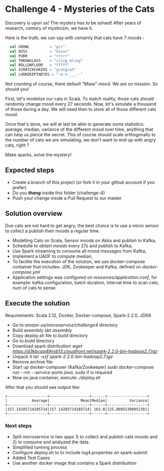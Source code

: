 # Challenge 4 - Mysteries of the Cats

Discovery is upon us! The mystery has to be solved! 
After years of research, century of mysticism, we have it.

Here is the truth, we can say with certainty that cats have 7 moods :
```scala
  val GROWL         = "grr"
  val HISS          = "kssss"
  val PURR          = "rrrrr"
  val THROWGLASS    = "cling bling"
  val ROLLONFLOOR   = "fffff"
  val SCRATCHCHAIRS = "gratgrat"
  val LOOKDEEPINEYES = "-o-o-___--"
``` 
Not counting of course, there default "Miaw" mood.
We are on mission. So should you!

First, let's modelize our cats in Scala.
To match reality, those cats should randomly change mood every 27 seconds.
Now, let's simulate a thousand of those during a day.
We will need then to store all of those different cats mood.

Once that's done, we will at last be able to generate some statistics: average, median, variance of the different mood 
over time, anything that can help us pierce the secret.
This of course should scale orthogonally to the number of cats we are simulating, we don't want to end up with angry 
cats, right ?

Make sparks, solve the mystery!


## Expected steps
+ Create a branch of this project (or fork it in your github account if you prefer)
+ Do you **_thang_** inside this folder (challenge-4)
+ Push your change inside a Pull Request to our master

## Solution overview

Due cats are not hard to get angry, the best choice is to use a micro sensor to collect a publish their moods a regular time.

+ Modelling Cats on Scala, Sensor moods on Akka and publish to Kafka,
+ Schedulle to obtain moods every 27s and publish to Kafka,
+ Use Spark streaming to consume all mood messages from Kafka,
+ Implement a UADF to compute median,
+ To facilite the execution of the solution, we use docker-compose container that includes: JDK, Zookeeper and Kafka, defined on *docker-compose.yml*
+ Application settings was configured on *resources/application.conf*, for example: kafka configuration, batch duration, interval time to scan cats, num of cats to sense.

## Execute the solution

Requirements: Scala 2.12, Docker, Docker-compose, Spark-2.2.0, JDK8

+ Go to *amaze-us/microservice/challenge4* directory
+ Build assembly *sbt assembly*
+ Copy *deploy.sh* file to *build* directory
+ Go to *build* directory
+ Download spark distribuition *wget https://d3kbcqa49mib13.cloudfront.net/spark-2.2.0-bin-hadoop2.7.tgz*
+ Unpack it *tar -xzf spark-2.2.0-bin-hadoop2.7.tgz*
+ Remove archive file
+ Start up docker-composer (Kafka/Zookeeper) *sudo docker-compose run --rm --service-ports java*, sudo if is required
+ Now on java container, execute *./deploy.sh*

After that you should see output like:

```
+------------------+------------------+------+------------------+
|           Average|              Mean|Median|          Variance|
+------------------+------------------+------+------------------+
|157.14285714285714|157.14285714285714| 163.0|125.80952380952381|
+------------------+------------------+------+------------------+
```

### Next steps

+ Split microservice in two apps 1) to collect and publish cats moods and 2) to consume and analyzed the data.
+ Simplified running process
+ Configure deploy.sh to to include log4.properties on spark-submit
+ Added Test Cases
+ Use another docker image that contains a Spark distribuition
